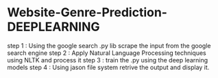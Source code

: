# Website-Genre-Prediction-DEEPLEARNING

step 1 : Using the google search .py lib scrape the input from the google search engine
step 2 : Apply Natural Language Processing techniques using NLTK and process it 
step 3 : train the .py using the deep learning models
step 4 : Using jason file system retrive the output and display it.

